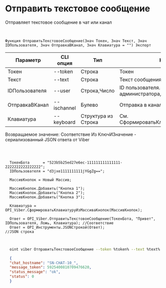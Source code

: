 ﻿---
sidebar_position: 1
---

# Отправить текстовое сообщение
 Отправляет текстовое сообщение в чат или канал


<br/>


`Функция ОтправитьТекстовоеСообщение(Знач Токен, Знач Текст, Знач IDПользователя, Знач ОтправкаВКанал, Знач Клавиатура = "") Экспорт`

  | Параметр | CLI опция | Тип | Назначение |
  |-|-|-|-|
  | Токен | --token | Строка | Токен |
  | Текст | --text | Строка | Текст сообщения |
  | IDПользователя | --user | Строка,Число | ID пользователя. Для канала > администратора, для бота > получателя |
  | ОтправкаВКанал | --ischannel | Булево | Отправка в канал или в чат бота |
  | Клавиатура | --keyboard | Структура из Строка | См. СформироватьКлавиатуруИзМассиваКнопок |

  
  Возвращаемое значение:   Соответствие Из КлючИЗначение - сериализованный JSON ответа от Viber

<br/>




```bsl title="Пример кода"
  
  ТокенБота      = "523b5b25ed27e6ec-111111111111111-2222222222222222";
  IDПользователя = "d3jxe1111111111jYGgZg==";
  
  МассивКнопок = Новый Массив;
  
  МассивКнопок.Добавить("Кнопка 1");
  МассивКнопок.Добавить("Кнопка 2");
  МассивКнопок.Добавить("Кнопка 3");
  
  Клавиатура = OPI_Viber.СформироватьКлавиатуруИзМассиваКнопок(МассивКнопок);
  
  Ответ = OPI_Viber.ОтправитьТекстовоеСообщение(ТокенБота, "Привет", IDПользователя, Ложь, Клавиатура); //Соответствие
  Ответ = OPI_Инструменты.JSONСтрокой(Ответ);                                                             //JSON строка
  
```
	


```sh title="Пример команды CLI"
    
  oint viber ОтправитьТекстовоеСообщение --token %token% --text %text% --user "d3jxe1111111111jYGgZg" --ischannel %ischannel% --keyboard %keyboard%

```

```json title="Результат"
  {
  "chat_hostname": "SN-CHAT-10_",
  "message_token": 5925400810709476620,
  "status_message": "ok",
  "status": 0
  }
```
